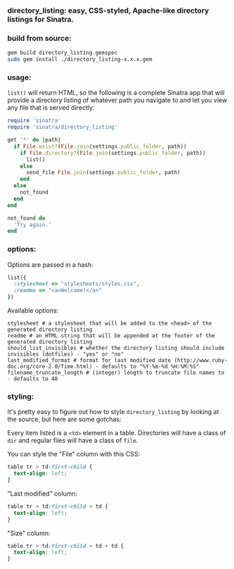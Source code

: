 ### directory_listing: easy, CSS-styled, Apache-like directory listings for Sinatra.

### build from source:

```bash
gem build directory_listing.gemspec
sudo gem install ./directory_listing-x.x.x.gem
```

### usage:

```list()``` will return HTML, so the following is a complete Sinatra app that will provide a directory listing of whatever path you navigate to and let you view any file that is served directly:

```ruby
require 'sinatra'
require 'sinatra/directory_listing'

get '*' do |path|
  if File.exist?(File.join(settings.public_folder, path))
    if File.directory?(File.join(settings.public_folder, path))
      list()
    else
      send_file File.join(settings.public_folder, path)
    end
  else
    not_found
  end
end

not_found do
  'Try again.'
end
```

### options:

Options are passed in a hash:

```ruby
list({
  :stylesheet => "stylesheets/styles.css",
  :readme => "<a>Welcome!</a>"
})
```

Available options:

```
stylesheet # a stylesheet that will be added to the <head> of the generated directory listing
readme # an HTML string that will be appended at the footer of the generated directory listing
should_list_invisibles # whether the directory listing should include invisibles (dotfiles) - "yes" or "no"
last_modified_format # format for last modified date (http://www.ruby-doc.org/core-2.0/Time.html) - defaults to "%Y-%m-%d %H:%M:%S"
filename_truncate_length # (integer) length to truncate file names to - defaults to 40
```

### styling:

It's pretty easy to figure out how to style ```directory_listing``` by looking at the source, but here are some gotchas:

Every item listed is a ```<td>``` element in a table. Directories will have a class of ```dir``` and regular files will have a class of ```file```. 

You can style the "File" column with this CSS:

```css
table tr > td:first-child { 
  text-align: left;
}
```

"Last modified" column:

```css
table tr > td:first-child + td { 
  text-align: left;
}
```

"Size" column:

```css
table tr > td:first-child + td + td { 
  text-align: left;
}
```